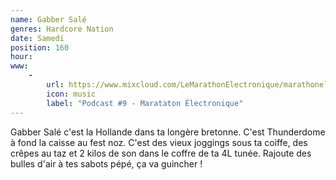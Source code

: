 ```yaml
---
name: Gabber Salé
genres: Hardcore Nation
date: Samedi
position: 160
hour:
www:
    -
        url: https://www.mixcloud.com/LeMarathonElectronique/marathonelectronique-podcast-09-par-gabber-sal%C3%A9-la-mangouste/
        icon: music
        label: "Podcast #9 - Marataton Électronique"
---
```

Gabber Salé c'est la Hollande dans ta longère bretonne. C'est Thunderdome à fond la caisse au fest noz. C'est des vieux joggings sous ta coiffe, des crêpes au taz et 2 kilos de son dans le coffre de ta 4L tunée. Rajoute des bulles d'air à tes sabots pépé, ça va guincher !
